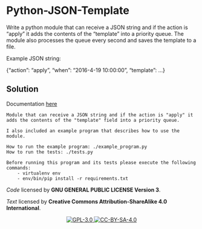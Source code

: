 # Python-JSON-Template

﻿Write a python module that can receive a JSON string and if the action is “apply” it adds the contents of the “template” into a priority queue.
The module also processes the queue every second and saves the template to a file.

Example JSON string:

{“action”: “apply”, “when”: “2016-4-19 10:00:00”, “template”: …}


## Solution

Documentation [here](https://stiago.github.io/Python-JSON-Template/)

```
Module that can receive a JSON string and if the action is "apply" it adds the contents of the "template" field into a priority queue.

I also included an example program that describes how to use the module.

How to run the example program: ./example_program.py
How to run the tests: ./tests.py

Before running this program and its tests please execute the following commands: 
    - virtualenv env
    - env/bin/pip install -r requirements.txt

```

_Code_ licensed by **GNU GENERAL PUBLIC LICENSE Version 3**.

_Text_ licensed by **Creative Commons Attribution-ShareAlike 4.0 International**.

<p align="center">
<a href="http://www.gnu.org/licenses/gpl-3.0.html">
<img alt="GPL-3.0" src="https://dl.dropboxusercontent.com/s/t0ylvis7f1stcu7/GPL-3.0.png">
</a>
<a href="https://creativecommons.org/licenses/by-sa/4.0/legalcode">
<img alt="CC-BY-SA-4.0" src="https://dl.dropboxusercontent.com/s/sb421l5usayaigo/CC-BY-SA-4.0.png">
</a>
</p>
